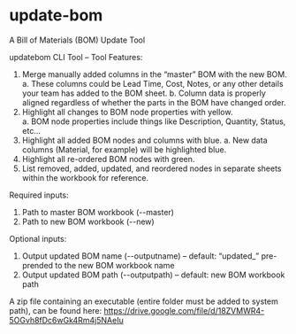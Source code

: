 # update-bom
A Bill of Materials (BOM) Update Tool

updatebom CLI Tool – 
Tool Features:
1.	Merge manually added columns in the “master” BOM with the new BOM.
  a.	These columns could be Lead Time, Cost, Notes, or any other details your team has added to the BOM sheet.
  b.	Column data is properly aligned regardless of whether the parts in the BOM have changed order.
2.	Highlight all changes to BOM node properties with yellow.	
  a.	BOM node properties include things like Description, Quantity, Status, etc…
3.	Highlight all added BOM nodes and columns with blue.
  a.	New data columns (Material, for example) will be highlighted blue.
4.	Highlight all re-ordered BOM nodes with green.
5.	List removed, added, updated, and reordered nodes in separate sheets within the workbook for reference.

Required inputs:
1.	Path to master BOM workbook (--master)
2.	Path to new BOM workbook (--new)

Optional inputs:
1.	Output updated BOM name (--outputname) – default: “updated_” pre-prended to the new BOM workbook name
2.	Output updated BOM path (--outputpath) – default: new BOM workbook path

A zip file containing an executable (entire folder must be added to system path), can be found here: https://drive.google.com/file/d/18ZVMWR4-5OGvh8fDc6wGk4Rm4j5NAeIu
